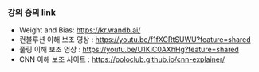 ### 강의 중의 link
- Weight and Bias: https://kr.wandb.ai/
- 컨볼루션 이해 보조 영상 : https://youtu.be/f1fXCRtSUWU?feature=shared
- 풀링 이해 보조 영상 : https://youtu.be/U1KiC0AXhHg?feature=shared
- CNN 이해 보조 사이트 : https://poloclub.github.io/cnn-explainer/
